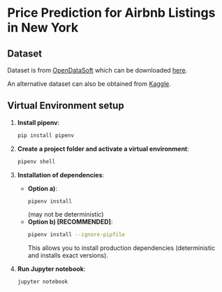 # Price Prediction for Airbnb Listings in New York

## Dataset

Dataset is from [OpenDataSoft](https://public.opendatasoft.com/explore/dataset/air-bnb-listings/information/?disjunctive.neighbourhood&disjunctive.column_10&disjunctive.city) which can be downloaded [here](https://insideairbnb.com/get-the-data/).

An alternative dataset can also be obtained from [Kaggle](https://www.kaggle.com/datasets/dgomonov/new-york-city-airbnb-open-data).

## Virtual Environment setup

1. **Install pipenv**:

   ```bash
   pip install pipenv
   ```

2. **Create a project folder and activate a virtual environment**:

   ```bash
   pipenv shell
   ```

3. **Installation of dependencies**:

   - **Option a)**:
     ```bash
     pipenv install
     ```
     (may not be deterministic)
   - **Option b) [RECOMMENDED]**:
     ```bash
     pipenv install --ignore-pipfile
     ```
     This allows you to install production dependencies (deterministic and installs exact versions).

4. **Run Jupyter notebook**:
   ```bash
   jupyter notebook
   ```
